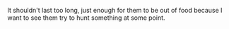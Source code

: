 It shouldn't last too long, just enough for them to be out of food because I want to see them try to hunt something at some point.
